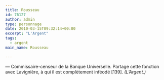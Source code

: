 ```yaml
---
title: Rousseau
id: 76127
author: admin
type: personnage
date: 2010-03-15T09:32:14+00:00
excerpt: "L'Argent"
tags:
  - argent
main_name: Rousseau

---
```

**—** Commissaire-censeur de la Banque Universelle. Partage cette fonction avec Lavignière, à qui il est complètement inféodé [139]. _(L&rsquo;Argent.)_